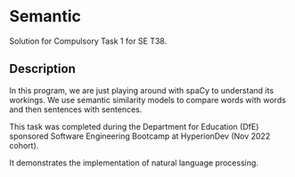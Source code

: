 # Semantic
Solution for Compulsory Task 1 for SE T38.

## Description
In this program, we are just playing around with spaCy to understand its workings. We use semantic similarity models to compare words with words and then sentences with sentences.

This task was completed during the Department for Education (DfE) sponsored Software Engineering Bootcamp at HyperionDev (Nov 2022 cohort).

It demonstrates the implementation of natural language processing.
